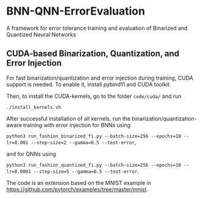 # BNN-QNN-ErrorEvaluation
A framework for error tolerance training and evaluation of Binarized and Quantized Neural Networks

## CUDA-based Binarization, Quantization, and Error Injection

For fast binarization/quantization and error injection during training, CUDA support is needed. To enable it, install pybind11 and CUDA toolkit.

Then, to install the CUDA-kernels, go to the folder ```code/cuda/``` and run

```./install_kernels.sh```

After successful installation of all kernels, run the binarization/quantization-aware training with error injection for BNNs using

```python3 run_fashion_binarized_fi.py --batch-size=256 --epochs=10 --lr=0.001 --step-size=2 --gamma=0.5 --test-error```,

and for QNNs using

```python3 run_fashion_quantized_fi.py --batch-size=256 --epochs=10 --lr=0.0001 --step-size=5 --gamma=0.5 --test-error```.

The code is an extension based on the MNIST example in https://github.com/pytorch/examples/tree/master/mnist.
